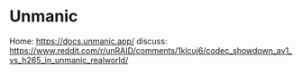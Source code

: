 # Unmanic
Home: https://docs.unmanic.app/ discuss: https://www.reddit.com/r/unRAID/comments/1klcuj6/codec_showdown_av1_vs_h265_in_unmanic_realworld/
